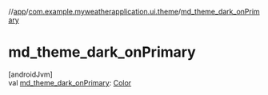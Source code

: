 //[app](../../index.md)/[com.example.myweatherapplication.ui.theme](index.md)/[md_theme_dark_onPrimary](md_theme_dark_on-primary.md)

# md_theme_dark_onPrimary

[androidJvm]\
val [md_theme_dark_onPrimary](md_theme_dark_on-primary.md): [Color](https://developer.android.com/reference/kotlin/androidx/compose/ui/graphics/Color.html)
